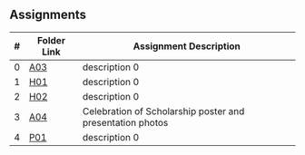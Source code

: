 ## Assignments

|  #  | Folder Link | Assignment Description |
| :-: | ----------- | ---------------------- |
|  0  | [A03](https://github.com/OVA-Kak/3013-Algorithms/tree/main/Assignments/A03)      | description 0          |
|  1  | [H01](https://github.com/OVA-Kak/3013-Algorithms/tree/main/Assignments/A03)      | description 0          |
|  2  | [H02](https://github.com/OVA-Kak/3013-Algorithms/tree/main/Assignments/A03)      | description 0          |
|  3  | [A04](https://github.com/OVA-Kak/3013-Algorithms/tree/main/Assignments/A04)      | Celebration of Scholarship poster and presentation photos         |
|  4  | [P01](https://github.com/OVA-Kak/3013-Algorithms/tree/main/Assignments/A03)      | description 0          |
